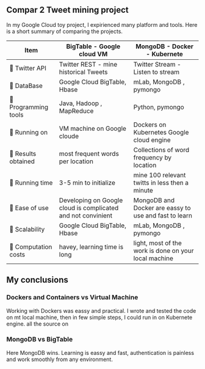 ## Compar 2 Tweet mining project
In my Google Cloud toy project, I expirienced many platform and tools. Here is a short summary of comparing the projects.

| Item  | BigTable - Google cloud VM | MongoDB - Docker - Kubernete |  
| ------------- | ------------- | ------------- | 
|  Twitter API | Twitter REST - mine historical Tweets  | Twitter Stream - Listen to stream  |
|  DataBase | Google Cloud BigTable, Hbase  | mLab, MongoDB , pymongo |
|  Programming tools| Java, Hadoop , MapReduce | Python, pymongo |
|  Running on | VM machine on Google cloude |  Dockers on Kubernetes Google cloud engine |
|  Results obtained | most frequent words per location  | Collections of word frequency by location  |
|  Running time  | 3-5 min to initialize | mine 100 relevant twitts in less then a minute  |
|  Ease of use | Developing on Google cloud is complicated and not convinient  | MongoDB and Docker are eassy to use and fast to learn |
|  Scalability | Google Cloud BigTable, Hbase  | mLab, MongoDB , pymongo |
|  Computation costs  | havey, learning time is long  | light, most of the work is done on your local machine |

## My conclusions
### Dockers and Containers vs Virtual Machine
Working with Dockers was eassy and practical. I wrote and tested the code on mt local machine, then in few simple steps, I could run in on  Kubernete engine.  all the source on 
### MongoDB vs BigTable
Here MongoDB wins. Learning is eassy and fast, authentication is painless and work smoothly from any environment.
